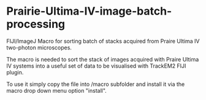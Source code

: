 # Prairie-Ultima-IV-image-batch-processing
FIJI/ImageJ Macro for sorting batch of stacks acquired from Praire Ultima IV two-photon microscopes.

The macro is needed to sort the stack of images acquired with Praire Ultima IV systems into a useful set of data to be visualised with TrackEM2 FIJI plugin.

To use it simply copy the file into /macro subfolder and install it via the macro drop down menu option "install".


